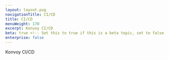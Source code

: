 ```yaml
---
layout: layout.pug
navigationTitle: CI/CD
title: CI/CD
menuWeight: 170
excerpt: Konvoy CI/CD
beta: true <!-- Set this to true if this is a beta topic, set to false or remove otherwise. -->
enterprise: false
---
```

Konvoy CI/CD
